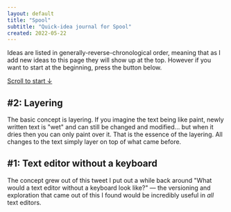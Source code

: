 ```yaml
---
layout: default
title: "Spool"
subtitle: "Quick-idea journal for Spool"
created: 2022-05-22
---
```


Ideas are listed in generally-reverse-chronological order, meaning that as I add new ideas to this page they will show up at the top. However if you want to start at the beginning, press the button below.

<a href="#0">Scroll to start ↓</a>

<a name="2"></a>

## #2: Layering

The basic concept is layering. If you imagine the text being like paint, newly written text is "wet" and can still be changed and modified... but when it dries then you can only paint over it. That is the essence of the layering. All changes to the text simply layer on top of what came before.

<a name="1"></a>

## #1: Text editor without a keyboard

The concept grew out of this tweet I put out a while back around "What would a text editor without a keyboard look like?" — the versioning and exploration that came out of this I found would be incredibly useful in *all* text editors.

<a name="0"></a>  